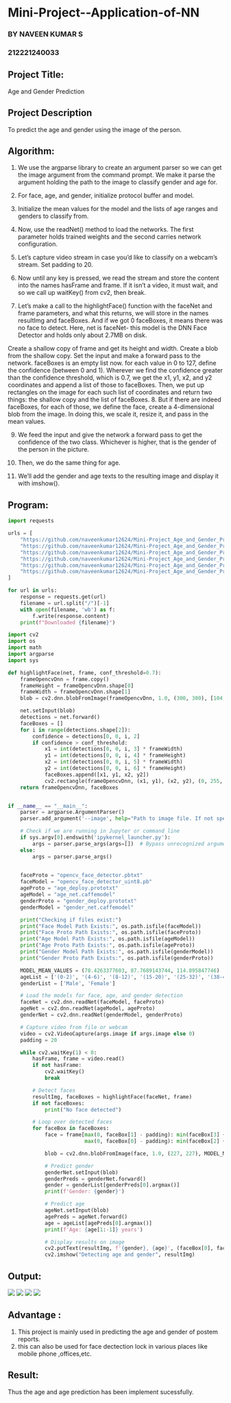 # Mini-Project--Application-of-NN
### BY NAVEEN KUMAR S
### 212221240033

## Project Title:
Age and Gender Prediction 
## Project Description 
To predict the age and gender using the image of the person.
## Algorithm:

1. We use the argparse library to create an argument parser so we can get the image argument from the command prompt. We make it parse the argument holding the path to the image to classify gender and age for.

2. For face, age, and gender, initialize protocol buffer and model.

3. Initialize the mean values for the model and the lists of age ranges and genders to classify from.

4. Now, use the readNet() method to load the networks. The first parameter holds trained weights and the second carries network configuration.

5. Let’s capture video stream in case you’d like to classify on a webcam’s stream. Set padding to 20.

6. Now until any key is pressed, we read the stream and store the content into the names hasFrame and frame. If it isn’t a video, it must wait, and so we call up waitKey() from cv2, then break.

7. Let’s make a call to the highlightFace() function with the faceNet and frame parameters, and what this returns, we will store in the names resultImg and faceBoxes. And if we got 0 faceBoxes, it means there was no face to detect.
Here, net is faceNet- this model is the DNN Face Detector and holds only about 2.7MB on disk.

Create a shallow copy of frame and get its height and width.
Create a blob from the shallow copy.
Set the input and make a forward pass to the network.
faceBoxes is an empty list now. for each value in 0 to 127, define the confidence (between 0 and 1). Wherever we find the confidence greater than the confidence threshold, which is 0.7, we get the x1, y1, x2, and y2 coordinates and append a list of those to faceBoxes.
Then, we put up rectangles on the image for each such list of coordinates and return two things: the shallow copy and the list of faceBoxes.
8. But if there are indeed faceBoxes, for each of those, we define the face, create a 4-dimensional blob from the image. In doing this, we scale it, resize it, and pass in the mean values.

9. We feed the input and give the network a forward pass to get the confidence of the two class. Whichever is higher, that is the gender of the person in the picture.

10. Then, we do the same thing for age.

11. We’ll add the gender and age texts to the resulting image and display it with imshow().
## Program:

```python
import requests

urls = [
    "https://github.com/naveenkumar12624/Mini-Project_Age_and_Gender_Prediction/raw/main/opencv_face_detector.pbtxt",
    "https://github.com/naveenkumar12624/Mini-Project_Age_and_Gender_Prediction/raw/main/opencv_face_detector_uint8.pb",
    "https://github.com/naveenkumar12624/Mini-Project_Age_and_Gender_Prediction/raw/main/age_deploy.prototxt",
    "https://github.com/naveenkumar12624/Mini-Project_Age_and_Gender_Prediction/raw/main/age_net.caffemodel",
    "https://github.com/naveenkumar12624/Mini-Project_Age_and_Gender_Prediction/raw/main/gender_deploy.prototxt",
    "https://github.com/naveenkumar12624/Mini-Project_Age_and_Gender_Prediction/raw/main/gender_net.caffemodel"
]

for url in urls:
    response = requests.get(url)
    filename = url.split("/")[-1]
    with open(filename, 'wb') as f:
        f.write(response.content)
    print(f"Downloaded {filename}")
```

```python
import cv2
import os
import math
import argparse
import sys

def highlightFace(net, frame, conf_threshold=0.7):
    frameOpencvDnn = frame.copy()
    frameHeight = frameOpencvDnn.shape[0]
    frameWidth = frameOpencvDnn.shape[1]
    blob = cv2.dnn.blobFromImage(frameOpencvDnn, 1.0, (300, 300), [104, 117, 123], True, False)

    net.setInput(blob)
    detections = net.forward()
    faceBoxes = []
    for i in range(detections.shape[2]):
        confidence = detections[0, 0, i, 2]
        if confidence > conf_threshold:
            x1 = int(detections[0, 0, i, 3] * frameWidth)
            y1 = int(detections[0, 0, i, 4] * frameHeight)
            x2 = int(detections[0, 0, i, 5] * frameWidth)
            y2 = int(detections[0, 0, i, 6] * frameHeight)
            faceBoxes.append([x1, y1, x2, y2])
            cv2.rectangle(frameOpencvDnn, (x1, y1), (x2, y2), (0, 255, 0), int(round(frameHeight / 150)), 8)
    return frameOpencvDnn, faceBoxes


if __name__ == "__main__":
    parser = argparse.ArgumentParser()
    parser.add_argument('--image', help="Path to image file. If not specified, webcam will be used", default=None)

    # Check if we are running in Jupyter or command line
    if sys.argv[0].endswith('ipykernel_launcher.py'):
        args = parser.parse_args(args=[])  # Bypass unrecognized arguments in Jupyter
    else:
        args = parser.parse_args()
        

    faceProto = "opencv_face_detector.pbtxt"
    faceModel = "opencv_face_detector_uint8.pb"
    ageProto = "age_deploy.prototxt"
    ageModel = "age_net.caffemodel"
    genderProto = "gender_deploy.prototxt"
    genderModel = "gender_net.caffemodel"

    print("Checking if files exist:")
    print("Face Model Path Exists:", os.path.isfile(faceModel))
    print("Face Proto Path Exists:", os.path.isfile(faceProto))
    print("Age Model Path Exists:", os.path.isfile(ageModel))
    print("Age Proto Path Exists:", os.path.isfile(ageProto))
    print("Gender Model Path Exists:", os.path.isfile(genderModel))
    print("Gender Proto Path Exists:", os.path.isfile(genderProto))

    MODEL_MEAN_VALUES = (78.4263377603, 87.7689143744, 114.895847746)
    ageList = ['(0-2)', '(4-6)', '(8-12)', '(15-20)', '(25-32)', '(38-43)', '(48-53)', '(60-100)']
    genderList = ['Male', 'Female']

    # Load the models for face, age, and gender detection
    faceNet = cv2.dnn.readNet(faceModel, faceProto)
    ageNet = cv2.dnn.readNet(ageModel, ageProto)
    genderNet = cv2.dnn.readNet(genderModel, genderProto)

    # Capture video from file or webcam
    video = cv2.VideoCapture(args.image if args.image else 0)
    padding = 20

    while cv2.waitKey(1) < 0:
        hasFrame, frame = video.read()
        if not hasFrame:
            cv2.waitKey()
            break

        # Detect faces
        resultImg, faceBoxes = highlightFace(faceNet, frame)
        if not faceBoxes:
            print("No face detected")

        # Loop over detected faces
        for faceBox in faceBoxes:
            face = frame[max(0, faceBox[1] - padding): min(faceBox[3] + padding, frame.shape[0] - 1),
                         max(0, faceBox[0] - padding): min(faceBox[2] + padding, frame.shape[1] - 1)]

            blob = cv2.dnn.blobFromImage(face, 1.0, (227, 227), MODEL_MEAN_VALUES, swapRB=False)

            # Predict gender
            genderNet.setInput(blob)
            genderPreds = genderNet.forward()
            gender = genderList[genderPreds[0].argmax()]
            print(f'Gender: {gender}')

            # Predict age
            ageNet.setInput(blob)
            agePreds = ageNet.forward()
            age = ageList[agePreds[0].argmax()]
            print(f'Age: {age[1:-1]} years')

            # Display results on image
            cv2.putText(resultImg, f'{gender}, {age}', (faceBox[0], faceBox[1] - 10), cv2.FONT_HERSHEY_SIMPLEX, 0.8, (0, 255, 255), 2, cv2.LINE_AA)
            cv2.imshow("Detecting age and gender", resultImg)
```

## Output:
![](1.png)
![](2.png)
![](4.png)
![](5.png)
## Advantage :
1. This project is mainly used in predicting the age and gender of postem reports.
2. this can also be used for face dectection lock in various places like mobile phone ,offices,etc.
## Result:
Thus the age and age prediction has been implement sucessfully.
